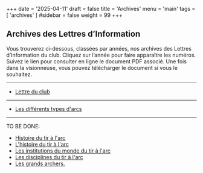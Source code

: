 +++
date = '2025-04-11'
draft = false
title = 'Archives'
menu = 'main'
tags = [ 'archives' ]
#sidebar = false
weight = 99
+++

## Archives des Lettres d’Information

Vous trouverez ci-dessous, classées par années, nos archives des Lettres d’Information du club. Cliquez sur l’année pour faire apparaître les numéros. Suivez le lien pour consulter en ligne le document PDF associé. Une fois dans la visionneuse, vous pouvez télécharger le document si vous le souhaitez.

---

- [Lettre du club](/archives/newsletters/lettre-du-club/)

---

- [Les différents types d'arcs](/archives/les-arcs)

---
TO BE DONE:

- [Histoire du tir à l'arc](/archives/histoire-du-tir-a-l-arc)
- [L'histoire du tir à l'arc](/?page_id=427 "Histoire du tir à l’arc")
- [Les institutions du monde du tir à l'arc](/?page_id=429 "Les institutions du Tir à l’arc")
- [Les disciplines du tir à l'arc](/?page_id=430 "Les disciplines du tir à l’arc")
- [Les grands archers.](/?page_id=433 "Les grands archers")
